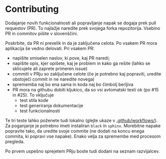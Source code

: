 # Contributing

Dodajanje novih funkcionalnosti ali popravljanje napak se dogaja prek
pull requestov (PR). To najlažje naredite prek svojega forka repozitorija.
Vsebino PR in commitov pišite v slovenščini.

Poskrbite, da PR ni prevelik in da je zaključena celota. Po vsakem PR mora aplikacija še vedno
delovati. Pri vsakem PR:

* napišite smiselen naslov, ki pove, kaj PR naredi;
* napišite opis, kjer opišete, kaj je problem in kako ga rešite (lahko se sklicujete ali zaprete
  primeren issue)
* commiti v PRju so zaključene celote (če je potrebno kaj popraviti, uredite obstoječi commit in
  ne naredite novega)
* sprememba naj bo ena sama in koda naj bo čimbolj berljiva
* PR mora na githubu dobiti kljukico, da so vsi avtomatski testi ok (po #15 in #25). To vključuje
  - test stila kode
  - test generiranja dokumentacije
  - test funkcionalnosti

Te tri teste lahko poženete tudi lokalno (glejte ukaze v [.github/workflows/](.github/workflows/)).
Za poganjanje je potrebno imeti instaliran `black` in `sphinx`. Morebitne napake popravite tako, da
uredite svoje commite (ne dodati na koncu enega commita, ki popravi vse napake). Enako velja za
spremembe med procesom pregleda.

Po prvem uspešno sprejetem PRju boste tudi dodani na seznam razvijalcev.
